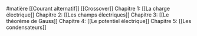 #matière 
[[Courant alternatif]]
[[Crossover]]
Chapitre 1: [[La charge électrique]]
Chapitre 2: [[Les champs électriques]]
Chapitre 3: [[Le théorème de Gauss]]
Chapitre 4: [[Le potentiel électrique]]
Chapitre 5: [[Les condensateurs]]